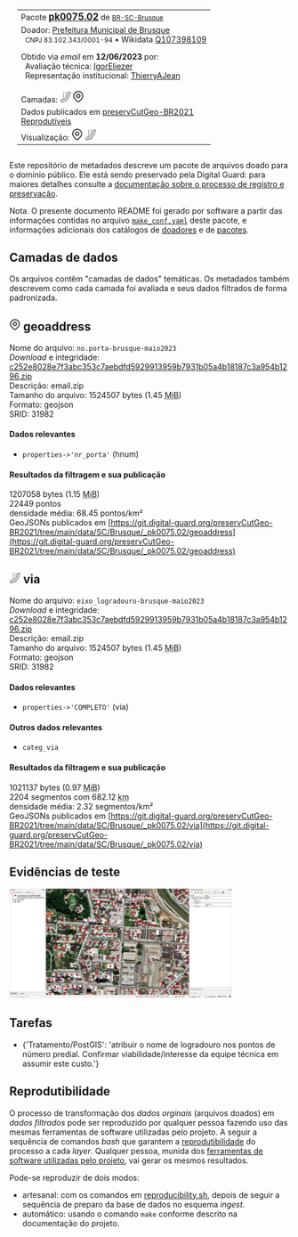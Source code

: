 <aside>
<table align="right" style="padding: 1em">
<tr><td>Pacote <a target="_git" title="link canônico para o git deste pacote" href="https://git.digital-guard.org/preserv-BR/blob/main/data/SC/Brusque/_pk0075.02"><big><b>pk0075.02</b></big></a> de <small><a target="_afacodes" title="Jurisdição" href="https://afa.codes/BR-SC-Brusque">BR-SC-Brusque</a></small>
</td></tr>
<tr><td>
Doador: <a rel="external" target="_doador" href="https://portal.brusque.sc.gov.br/">Prefeitura Municipal de Brusque</a>
<br/>&nbsp; <small>CNPJ 83.102.343/0001-94</small> • Wikidata <a rel="external" target="_doador" title="link descritor Wikidata do doador" href="https://www.wikidata.org/wiki/Q107398109">Q107398109</a></small><br/>

Obtido via <i>email</i> em <b>12/06/2023</b> por:
<br/>&nbsp; Avaliação técnica: <a rel="external" target="_gitPerson" title="usuário Git" href="https://github.com/IgorEliezer">IgorEliezer</a>
<br/>&nbsp; Representação institucional: <a rel="external" target="_gitPerson" title="usuário Git" href="https://github.com/ThierryAJean">ThierryAJean</a><br/>
</td></tr>
<tr><td>Camadas: <a title="via" href="#-via"><img src="https://raw.githubusercontent.com/digital-guard/preserv/main/docs/assets/layerIcon-via.png" alt="via" width="20"/></a> <a title="geoaddress" href="#-geoaddress"><img src="https://raw.githubusercontent.com/digital-guard/preserv/main/docs/assets/layerIcon-geoaddress.png" alt="geoaddress" width="20"/></a> </td></tr>
<tr><td>Dados publicados em <a href="https://git.digital-guard.org/preservCutGeo-BR2021/tree/main/data/SC/Brusque/_pk0075.02">preservCutGeo-BR2021</a><br/><a href="#reprodutibilidade">Reprodutíveis</a></td></tr>
<tr><td>Visualização: <a title="geoaddress" href="https://viz.addressforall.org/BR-SC-Brusque/_pk0075.02/geoaddress"><img src="https://raw.githubusercontent.com/digital-guard/preserv/main/docs/assets/layerIcon-geoaddress.png" alt="geoaddress" width="20"/></a> <a title="via" href="https://viz.addressforall.org/BR-SC-Brusque/_pk0075.02/via"><img src="https://raw.githubusercontent.com/digital-guard/preserv/main/docs/assets/layerIcon-via.png" alt="via" width="20"/></a> </td></tr>
</table>
</aside>

<section>

Este repositório de metadados descreve um pacote de arquivos doado para o domínio público. Ele está sendo preservado pela Digital Guard: para maiores detalhes consulte a [documentação sobre o processo de registro e preservação](https://wiki.addressforall.org/doc/Documentação_Digital-guard).

Nota. O presente documento README foi gerado por software a partir das informações contidas no arquivo [`make_conf.yaml`](https://git.digital-guard.org/preserv-BR/blob/main/data/SC/Brusque/_pk0075.02/make_conf.yaml) deste pacote, e informações adicionais dos catálogos de [doadores](https://git.digital-guard.org/preserv-BR/blob/main/data/donor.csv) e de [pacotes](https://git.digital-guard.org/preserv-BR/blob/main/data/donatedPack.csv).

# Camadas de dados

Os arquivos contêm "camadas de dados" temáticas. Os metadados também descrevem como cada camada foi avaliada e seus dados filtrados de forma padronizada.

## <img src="https://raw.githubusercontent.com/digital-guard/preserv/main/docs/assets/layerIcon-geoaddress.png" alt="geoaddress" width="20"/> geoaddress

Nome do arquivo: `no.porta-brusque-maio2023`<br/>*Download* e integridade: [c252e8028e7f3abc353c7aebdfd5929913959b7931b05a4b18187c3a954b1296.zip](http://dl.digital-guard.org/c252e8028e7f3abc353c7aebdfd5929913959b7931b05a4b18187c3a954b1296.zip)<br/>Descrição: email.zip<br/>Tamanho do arquivo: 1524507 bytes (1.45 <abbr title="mebibyte">MiB</abbr>)<br/>Formato: geojson<br/>SRID: 31982

#### Dados relevantes
* `properties->'nr_porta'` (hnum)

#### Resultados da filtragem e sua publicação
1207058 bytes (1.15 <abbr title="mebibyte">MiB</abbr>)<br/>22449 pontos<br/>densidade média: 68.45 pontos/km²<br/>GeoJSONs publicados em [https://git.digital-guard.org/preservCutGeo-BR2021/tree/main/data/SC/Brusque/_pk0075.02/geoaddress](https://git.digital-guard.org/preservCutGeo-BR2021/tree/main/data/SC/Brusque/_pk0075.02/geoaddress)

## <img src="https://raw.githubusercontent.com/digital-guard/preserv/main/docs/assets/layerIcon-via.png" alt="via" width="20"/> via

Nome do arquivo: `eixo_logradouro-brusque-maio2023`<br/>*Download* e integridade: [c252e8028e7f3abc353c7aebdfd5929913959b7931b05a4b18187c3a954b1296.zip](http://dl.digital-guard.org/c252e8028e7f3abc353c7aebdfd5929913959b7931b05a4b18187c3a954b1296.zip)<br/>Descrição: email.zip<br/>Tamanho do arquivo: 1524507 bytes (1.45 <abbr title="mebibyte">MiB</abbr>)<br/>Formato: geojson<br/>SRID: 31982

#### Dados relevantes
* `properties->'COMPLETO'` (via)

#### Outros dados relevantes
* `categ_via`

#### Resultados da filtragem e sua publicação
1021137 bytes (0.97 <abbr title="mebibyte">MiB</abbr>)<br/>2204 segmentos com 682.12 <abbr title="quilômetros">km</abbr><br/>densidade média: 2.32 segmentos/km²<br/>GeoJSONs publicados em [https://git.digital-guard.org/preservCutGeo-BR2021/tree/main/data/SC/Brusque/_pk0075.02/via](https://git.digital-guard.org/preservCutGeo-BR2021/tree/main/data/SC/Brusque/_pk0075.02/via)

# Evidências de teste
<img src="qgis.png" width="400"/>

# Tarefas
* {'Tratamento/PostGIS': 'atribuir o nome de logradouro nos pontos de número predial. Confirmar viabilidade/interesse da equipe técnica em assumir este custo.'}
</section>
<section>

# Reprodutibilidade

O processo de transformação dos *dados orginais* (arquivos doados) em *dados filtrados* pode ser reproduzido por qualquer pessoa fazendo uso das mesmas ferramentas de software utilizadas pelo projeto. A seguir a sequência de comandos *bash* que garantem a [reprodutibilidade](https://en.wikipedia.org/wiki/Reproducibility) do processo a cada *layer*. Qualquer pessoa, munida dos [ferramentas de software utilizadas pelo projeto](https://git.AddressForAll.org/suporte/blob/master/docs/pt/infra.md#ambientes-e-ferramentas-de-uso-geral), vai gerar os mesmos resultados.

Pode-se reproduzir de dois modos:
* artesanal: com os comandos em [reproducibility.sh](https://git.digital-guard.org/preserv-BR/blob/main/data/SC/Brusque/_pk0075.02/reproducibility.sh), depois de seguir a sequência de preparo da base de dados no esquema *ingest*.
* automático: usando o comando `make` conforme descrito na documentação do projeto.

</section>

